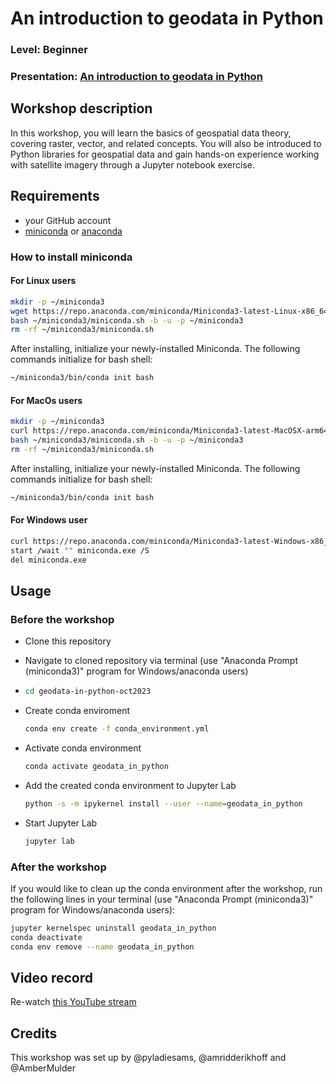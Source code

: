 # An introduction to geodata in Python

### Level: Beginner

### Presentation: [An introduction to geodata in Python](workshop/an_introduction_to_geodata_in_python.pdf)

## Workshop description

In this workshop, you will learn the basics of geospatial data theory, covering raster, vector, and related concepts. You will also be introduced to Python libraries for geospatial data and gain hands-on experience working with satellite imagery through a Jupyter notebook exercise.

## Requirements

- your GitHub account
- [miniconda](https://docs.conda.io/en/latest/miniconda.html) or [anaconda](https://www.anaconda.com/products/individual)

### How to install miniconda

#### For Linux users

```bash
mkdir -p ~/miniconda3
wget https://repo.anaconda.com/miniconda/Miniconda3-latest-Linux-x86_64.sh -O ~/miniconda3/miniconda.sh
bash ~/miniconda3/miniconda.sh -b -u -p ~/miniconda3
rm -rf ~/miniconda3/miniconda.sh
```

After installing, initialize your newly-installed Miniconda. The following commands initialize for bash shell:

```bash
~/miniconda3/bin/conda init bash
```

#### For MacOs users

```bash
mkdir -p ~/miniconda3
curl https://repo.anaconda.com/miniconda/Miniconda3-latest-MacOSX-arm64.sh -o ~/miniconda3/miniconda.sh
bash ~/miniconda3/miniconda.sh -b -u -p ~/miniconda3
rm -rf ~/miniconda3/miniconda.sh
```

After installing, initialize your newly-installed Miniconda. The following commands initialize for bash shell:

```bash
~/miniconda3/bin/conda init bash
```

#### For Windows user

```bash
curl https://repo.anaconda.com/miniconda/Miniconda3-latest-Windows-x86_64.exe -o miniconda.exe
start /wait "" miniconda.exe /S
del miniconda.exe
```

## Usage

### Before the workshop

* Clone this repository

* Navigate to cloned repository via terminal (use "Anaconda Prompt (miniconda3)" program for Windows/anaconda users)

* ```bash
  cd geodata-in-python-oct2023
  ```

* Create conda enviroment 

  ```bash
  conda env create -f conda_environment.yml
  ```

* Activate conda environment

  ```bash
  conda activate geodata_in_python
  ```

* Add the created conda environment to Jupyter Lab

  ```bash
  python -s -m ipykernel install --user --name=geodata_in_python
  ```

* Start Jupyter Lab

  ```bash
  jupyter lab
  ```

### After the workshop

If you would like to clean up the conda environment after the workshop, run the following lines in your terminal (use "Anaconda Prompt (miniconda3)" program for Windows/anaconda users):

```bash
jupyter kernelspec uninstall geodata_in_python
conda deactivate
conda env remove --name geodata_in_python
```

## Video record

Re-watch [this YouTube stream](https://www.youtube.com/live/9RqFBbQGq_Y?feature=shared)

## Credits

This workshop was set up by @pyladiesams, @amridderikhoff and @AmberMulder
